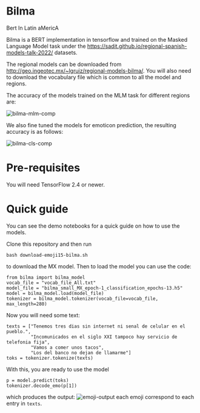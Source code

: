 # Bilma
Bert In Latin aMericA

Bilma is a BERT implementation in tensorflow and trained on the Masked Language Model task under the https://sadit.github.io/regional-spanish-models-talk-2022/ datasets.

The regional models can be downloaded from http://geo.ingeotec.mx/~lgruiz/regional-models-bilma/. You will also need to download the vocabulary file which is common to all the model and regions.

The accuracy of the models trained on the MLM task for different regions are:

![bilma-mlm-comp](https://user-images.githubusercontent.com/392873/163045798-89bd45c5-b654-4f16-b3e2-5cf404e12ddd.png)

We also fine tuned the models for emoticon prediction, the resulting accuracy is as follows:

![bilma-cls-comp](https://user-images.githubusercontent.com/392873/163046824-0109e00f-3a54-486e-b93e-fbe09fbc7588.png)

# Pre-requisites

You will need TensorFlow 2.4 or newer.

# Quick guide

You can see the demo notebooks for a quick guide on how to use the models.

Clone this repository and then run 
```
bash download-emoji15-bilma.sh
```

to download the MX model. Then to load the model you can use the code:
```
from bilma import bilma_model
vocab_file = "vocab_file_All.txt"
model_file = "bilma_small_MX_epoch-1_classification_epochs-13.h5"
model = bilma_model.load(model_file)
tokenizer = bilma_model.tokenizer(vocab_file=vocab_file,
max_length=280)
```

Now you will need some text:
```
texts = ["Tenemos tres dias sin internet ni senal de celular en el pueblo.",
         "Incomunicados en el siglo XXI tampoco hay servicio de telefonia fija",
         "Vamos a comer unos tacos",
         "Los del banco no dejan de llamarme"]
toks = tokenizer.tokenize(texts)
```

With this, you are ready to use the model
```
p = model.predict(toks)
tokenizer.decode_emo(p[1])
```

which produces the output: ![emoji-output](https://user-images.githubusercontent.com/392873/165176270-77dd32ca-377e-4d29-ab4a-bc5f75913241.jpg)
each emoji correspond to each entry in `texts`.

